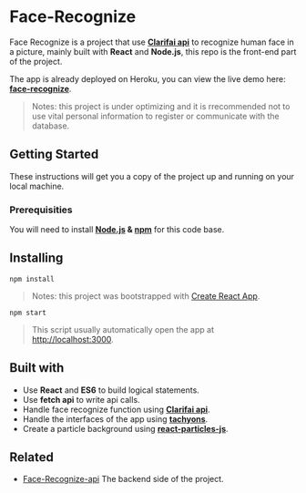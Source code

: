 # Face-Recognize

Face Recognize is a project that use **[Clarifai api](https://www.clarifai.com/)** to recognize human face in a picture, mainly built with **React** and **Node.js**, this repo is the front-end part of the project.

The app is already deployed on Heroku, you can view the live demo here: **[face-recognize](https://face-recognize.herokuapp.com)**.
> Notes: this project is under optimizing and it is rrecommended not to use vital personal information to register or communicate with the database.

## Getting Started

These instructions will get you a copy of the project up and running on your local machine.

### Prerequisities

You will need to install **[Node.js](https://nodejs.org/en/) & [npm](https://www.npmjs.com/)** for this code base.

## Installing

```
npm install
```
> Notes: this project was bootstrapped with [Create React App](https://github.com/facebook/create-react-app).

```
npm start
```
> This script usually automatically open the app at [http://localhost:3000](http://localhost:3000).

## Built with

- Use **React** and **ES6** to build logical statements.
- Use **fetch api** to write api calls.
- Handle face recognize function using **[Clarifai api](https://www.clarifai.com/)**.
- Handle the interfaces of the app using **[tachyons](https://tachyons.io/)**.
- Create a particle background using **[react-particles-js](https://www.npmjs.com/package/react-particles-js)**.

## Related

- [Face-Recognize-api](https://github.com/chinyun/Face-Recognize-api)
The backend side of the project.
